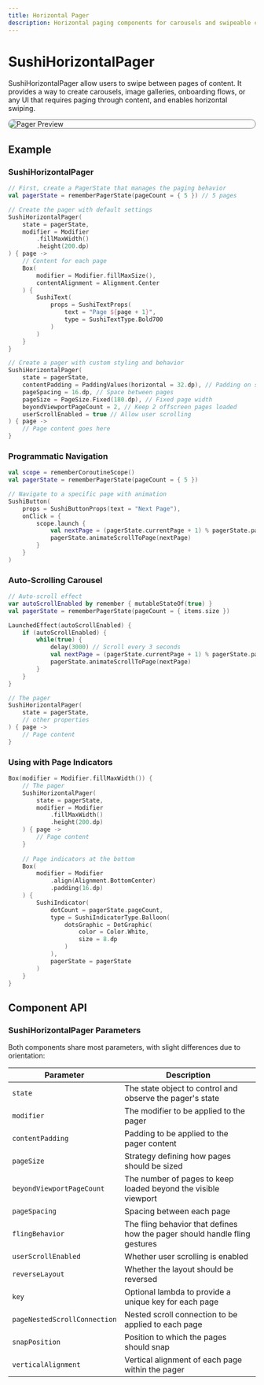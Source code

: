 ```yaml
---
title: Horizontal Pager
description: Horizontal paging components for carousels and swipeable content
---
```


# SushiHorizontalPager

SushiHorizontalPager allow users to swipe between pages of content. It provides a way to create carousels, image galleries, onboarding flows, or any UI
that requires paging through content, and enables horizontal swiping.

<div style="max-width: 800px; max-height: 340px; border-radius: 20px; overflow: hidden; border: 1px solid #777;">
    <img class="component-preview" src="../preview_horizontal_pager.png" alt="Pager Preview">
</div>

## Example

### SushiHorizontalPager

```kotlin
// First, create a PagerState that manages the paging behavior
val pagerState = rememberPagerState(pageCount = { 5 }) // 5 pages

// Create the pager with default settings
SushiHorizontalPager(
    state = pagerState,
    modifier = Modifier
        .fillMaxWidth()
        .height(200.dp)
) { page ->
    // Content for each page
    Box(
        modifier = Modifier.fillMaxSize(),
        contentAlignment = Alignment.Center
    ) {
        SushiText(
            props = SushiTextProps(
                text = "Page ${page + 1}",
                type = SushiTextType.Bold700
            )
        )
    }
}

// Create a pager with custom styling and behavior
SushiHorizontalPager(
    state = pagerState,
    contentPadding = PaddingValues(horizontal = 32.dp), // Padding on sides
    pageSpacing = 16.dp, // Space between pages
    pageSize = PageSize.Fixed(180.dp), // Fixed page width
    beyondViewportPageCount = 2, // Keep 2 offscreen pages loaded
    userScrollEnabled = true // Allow user scrolling
) { page ->
    // Page content goes here
}
```

### Programmatic Navigation

```kotlin
val scope = rememberCoroutineScope()
val pagerState = rememberPagerState(pageCount = { 5 })

// Navigate to a specific page with animation
SushiButton(
    props = SushiButtonProps(text = "Next Page"),
    onClick = {
        scope.launch {
            val nextPage = (pagerState.currentPage + 1) % pagerState.pageCount
            pagerState.animateScrollToPage(nextPage)
        }
    }
)
```

### Auto-Scrolling Carousel

```kotlin
// Auto-scroll effect
var autoScrollEnabled by remember { mutableStateOf(true) }
val pagerState = rememberPagerState(pageCount = { items.size })

LaunchedEffect(autoScrollEnabled) {
    if (autoScrollEnabled) {
        while(true) {
            delay(3000) // Scroll every 3 seconds
            val nextPage = (pagerState.currentPage + 1) % pagerState.pageCount
            pagerState.animateScrollToPage(nextPage)
        }
    }
}

// The pager
SushiHorizontalPager(
    state = pagerState,
    // other properties
) { page ->
    // Page content
}
```

### Using with Page Indicators

```kotlin
Box(modifier = Modifier.fillMaxWidth()) {
    // The pager
    SushiHorizontalPager(
        state = pagerState,
        modifier = Modifier
            .fillMaxWidth()
            .height(200.dp)
    ) { page ->
        // Page content
    }
    
    // Page indicators at the bottom
    Box(
        modifier = Modifier
            .align(Alignment.BottomCenter)
            .padding(16.dp)
    ) {
        SushiIndicator(
            dotCount = pagerState.pageCount,
            type = SushiIndicatorType.Balloon(
                dotsGraphic = DotGraphic(
                    color = Color.White,
                    size = 8.dp
                )
            ),
            pagerState = pagerState
        )
    }
}
```

## Component API

### SushiHorizontalPager Parameters

Both components share most parameters, with slight differences due to orientation:

| Parameter                               | Description                      |
|-----------------------------------------|----------------------------------|
| <div class='parameter'>`state`</div>| The state object to control and observe the pager's state |
| <div class='parameter'>`modifier`</div>| The modifier to be applied to the pager |
| <div class='parameter'>`contentPadding`</div>| Padding to be applied to the pager content |
| <div class='parameter'>`pageSize`</div>| Strategy defining how pages should be sized |
| <div class='parameter'>`beyondViewportPageCount`</div>| The number of pages to keep loaded beyond the visible viewport |
| <div class='parameter'>`pageSpacing`</div>| Spacing between each page |
| <div class='parameter'>`flingBehavior`</div>| The fling behavior that defines how the pager should handle fling gestures |
| <div class='parameter'>`userScrollEnabled`</div>| Whether user scrolling is enabled |
| <div class='parameter'>`reverseLayout`</div>| Whether the layout should be reversed |
| <div class='parameter'>`key`</div>| Optional lambda to provide a unique key for each page |
| <div class='parameter'>`pageNestedScrollConnection`</div>| Nested scroll connection to be applied to each page |
| <div class='parameter'>`snapPosition`</div>| Position to which the pages should snap |
| <div class='parameter'>`verticalAlignment`</div>| Vertical alignment of each page within the pager |